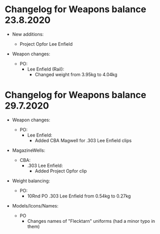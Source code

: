 # Changelog for Weapons balance 23.8.2020

- New additions:
    - Project Opfor Lee Enfield

- Weapon changes:
    - PO:
        - Lee Enfield (Rail):
            - Changed weight from 3.95kg to 4.04kg

# Changelog for Weapons balance 29.7.2020

- Weapon changes:
    - PO:
        - Lee Enfield:
            - Added CBA Magwell for .303 Lee Enfield clips

- MagazineWells:
    - CBA:
        - .303 Lee Enfield:
            - Added Project Opfor clip

- Weight balancing:
    - PO:
        - 10Rnd PO .303 Lee Enfield from 0.54kg to 0.27kg

- Models/Icons/Names:
    - PO
        - Changes names of "Flecktarn" uniforms (had a minor typo in them)
